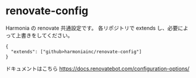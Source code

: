 # renovate-config

Harmonia の renovate 共通設定です。
各リポジトリで extends し、必要によって上書きをしてください。

```
{
  "extends": ["github>harmoniainc/renovate-config"]
}
```

ドキュメントはこちら
https://docs.renovatebot.com/configuration-options/
